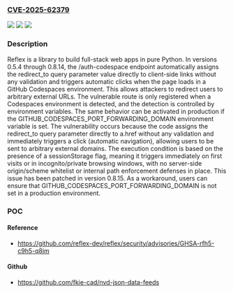 ### [CVE-2025-62379](https://cve.mitre.org/cgi-bin/cvename.cgi?name=CVE-2025-62379)
![](https://img.shields.io/static/v1?label=Product&message=reflex&color=blue)
![](https://img.shields.io/static/v1?label=Version&message=%3E%3D%200.5.4%2C%20%3C%200.8.15%20&color=brightgreen)
![](https://img.shields.io/static/v1?label=Vulnerability&message=CWE-601%3A%20URL%20Redirection%20to%20Untrusted%20Site%20('Open%20Redirect')&color=brightgreen)

### Description

Reflex is a library to build full-stack web apps in pure Python. In versions 0.5.4 through 0.8.14, the /auth-codespace endpoint automatically assigns the redirect_to query parameter value directly to client-side links without any validation and triggers automatic clicks when the page loads in a GitHub Codespaces environment. This allows attackers to redirect users to arbitrary external URLs. The vulnerable route is only registered when a Codespaces environment is detected, and the detection is controlled by environment variables. The same behavior can be activated in production if the GITHUB_CODESPACES_PORT_FORWARDING_DOMAIN environment variable is set. The vulnerability occurs because the code assigns the redirect_to query parameter directly to a.href without any validation and immediately triggers a click (automatic navigation), allowing users to be sent to arbitrary external domains. The execution condition is based on the presence of a sessionStorage flag, meaning it triggers immediately on first visits or in incognito/private browsing windows, with no server-side origin/scheme whitelist or internal path enforcement defenses in place. This issue has been patched in version 0.8.15. As a workaround, users can ensure that GITHUB_CODESPACES_PORT_FORWARDING_DOMAIN is not set in a production environment.

### POC

#### Reference
- https://github.com/reflex-dev/reflex/security/advisories/GHSA-rfh5-c9h5-q8jm

#### Github
- https://github.com/fkie-cad/nvd-json-data-feeds

